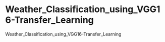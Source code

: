 # Weather_Classification_using_VGG16-Transfer_Learning
 Weather_Classification_using_VGG16-Transfer_Learning
